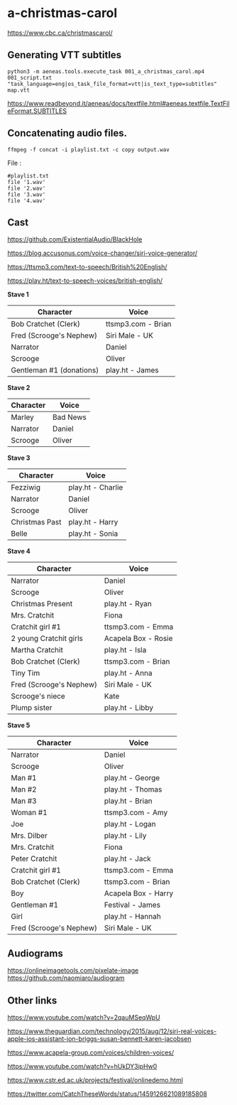 # a-christmas-carol

https://www.cbc.ca/christmascarol/

## Generating VTT subtitles
```
python3 -m aeneas.tools.execute_task 001_a_christmas_carol.mp4 001_script.txt "task_language=eng|os_task_file_format=vtt|is_text_type=subtitles" map.vtt
```

https://www.readbeyond.it/aeneas/docs/textfile.html#aeneas.textfile.TextFileFormat.SUBTITLES

## Concatenating audio files.
```
ffmpeg -f concat -i playlist.txt -c copy output.wav
```

File :

```
#playlist.txt
file '1.wav'
file '2.wav'
file '3.wav'
file '4.wav'
```

## Cast

https://github.com/ExistentialAudio/BlackHole

https://blog.accusonus.com/voice-changer/siri-voice-generator/

https://ttsmp3.com/text-to-speech/British%20English/

https://play.ht/text-to-speech-voices/british-english/

**Stave 1**

| Character | Voice |
| --- | --- |
| Bob Cratchet (Clerk) | ttsmp3.com - Brian |
| Fred (Scrooge's Nephew) | Siri Male - UK  |
| Narrator | Daniel |
| Scrooge | Oliver |
| Gentleman #1 (donations) | play.ht - James |


**Stave 2**

| Character | Voice |
| --- | --- |
| Marley | Bad News  |
| Narrator | Daniel |
| Scrooge | Oliver |

**Stave 3**

| Character | Voice |
| --- | --- |
| Fezziwig | play.ht - Charlie |
| Narrator | Daniel |
| Scrooge | Oliver |
| Christmas Past | play.ht - Harry |
| Belle | play.ht - Sonia |

**Stave 4**

| Character | Voice |
| --- | --- |
| Narrator | Daniel |
| Scrooge | Oliver |
| Christmas Present | play.ht - Ryan |
| Mrs. Cratchit | Fiona |
| Cratchit girl #1 | ttsmp3.com - Emma |
| 2 young Cratchit girls | Acapela Box - Rosie |
| Martha Cratchit | play.ht - Isla |
| Bob Cratchet (Clerk) | ttsmp3.com - Brian |
| Tiny Tim | play.ht - Anna |
| Fred (Scrooge's Nephew) | Siri Male - UK |
| Scrooge's niece | Kate |
| Plump sister | play.ht - Libby |

**Stave 5**

| Character | Voice |
| --- | --- |
| Narrator | Daniel |
| Scrooge | Oliver |
| Man #1 | play.ht - George |
| Man #2 | play.ht - Thomas |
| Man #3 | play.ht - Brian |
| Woman #1 | ttsmp3.com - Amy |
| Joe | play.ht - Logan |
| Mrs. Dilber | play.ht - Lily |
| Mrs. Cratchit | Fiona |
| Peter Cratchit | play.ht - Jack |
| Cratchit girl #1 | ttsmp3.com - Emma |
| Bob Cratchet (Clerk) | ttsmp3.com - Brian |
| Boy | Acapela Box - Harry |
| Gentleman #1 | Festival - James |
| Girl | play.ht - Hannah |
| Fred (Scrooge's Nephew) | Siri Male - UK |


## Audiograms

https://onlineimagetools.com/pixelate-image
https://github.com/naomiaro/audiogram

## Other links

https://www.youtube.com/watch?v=2qauMSeqWpU

https://www.theguardian.com/technology/2015/aug/12/siri-real-voices-apple-ios-assistant-jon-briggs-susan-bennett-karen-jacobsen

https://www.acapela-group.com/voices/children-voices/

https://www.youtube.com/watch?v=hUkDY3ipHw0

https://www.cstr.ed.ac.uk/projects/festival/onlinedemo.html

https://twitter.com/CatchTheseWords/status/1459126621089185808

